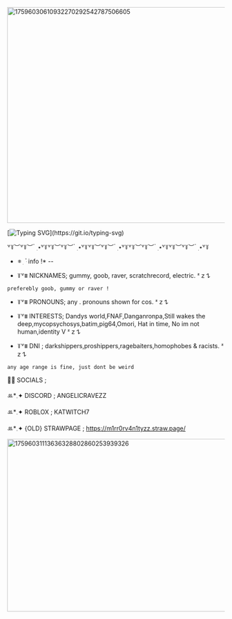   

<img width="1500" height="500" alt="17596030610932270292542787506605" src="https://github.com/user-attachments/assets/9afb714f-89aa-400e-9e6f-6b917425ea3b" />


[![Typing SVG](https://readme-typing-svg.demolab.com?font=Jersey+10&pause=1000&color=F7F6AD&width=435&lines=Cmere+!+Hehe!;Hug+time+!+;Free+hugs+!)](https://git.io/typing-svg)

꒷꒦︶꒷꒦︶ ๋ ࣭ ⭑꒷꒦꒷꒦︶꒷꒦︶ ๋ ࣭ ⭑꒷꒦꒷꒦︶꒷꒦︶ ๋ ࣭ ⭑꒷꒦꒷꒦︶꒷꒦︶ ๋ ࣭ ⭑꒷꒦꒷꒦︶꒷꒦︶ ๋ ࣭ ⭑꒷꒦

* 𖥻 ִ ۫  ּ info !*
--
- ꒦꒷⩩ NICKNAMES; gummy, goob, raver, scratchrecord, electric. ᶻ 𝗓 𐰁

`preferebly goob, gummy or raver !` 
- ꒦꒷⩩ PRONOUNS; any . pronouns shown for cos. ᶻ 𝗓 𐰁

- ꒦꒷⩩ INTERESTS; Dandys world,FNAF,Danganronpa,Still wakes the deep,mycopsychosys,batim,pig64,Omori, Hat in time, No im not human,identity V  ᶻ 𝗓 𐰁

- ꒦꒷⩩ DNI ; darkshippers,proshippers,ragebaiters,homophobes & racists. ᶻ 𝗓 𐰁

 `any age range is fine, just dont be weird` 

🦴🐾 SOCIALS ; 

 ꔛ*𓈒✦ DISCORD ; ANGELICRAVEZZ 

 ꔛ*𓈒✦ ROBLOX ; KATWITCH7 

 ꔛ*𓈒✦ {OLD} STRAWPAGE ; https://m1rr0rv4n1tyzz.straw.page/



 <img width="1500" height="400" alt="17596031113636328802860253939326" src="https://github.com/user-attachments/assets/e4ed2f40-3392-4869-8f18-131f322686f6" />


